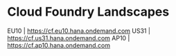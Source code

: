 # Cloud Foundry Landscapes

EU10 | https://cf.eu10.hana.ondemand.com
US31 | https://cf.us31.hana.ondemand.com
AP10 | https://cf.ap10.hana.ondemand.com

